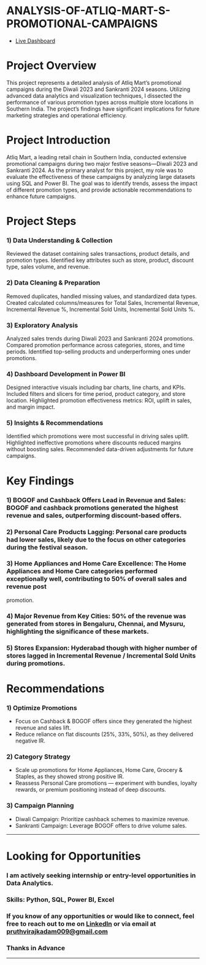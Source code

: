 # ANALYSIS-OF-ATLIQ-MART-S-PROMOTIONAL-CAMPAIGNS
- [Live Dashboard](https://app.powerbi.com/groups/me/reports/86e0f840-2e1b-4a44-b99b-9f1274d4062d/c269514005b916bc306c?experience=power-bi)

# Project Overview
This project represents a detailed analysis of Atliq Mart’s promotional campaigns during the Diwali 2023 and Sankranti 2024 seasons. Utilizing advanced data analytics and
visualization techniques, I dissected the performance of various promotion types across multiple store locations in Southern India. The project’s findings have significant
implications for future marketing strategies and operational efficiency.


# Project Introduction
Atliq Mart, a leading retail chain in Southern India, conducted extensive promotional campaigns during two major festive seasons—Diwali 2023 and Sankranti 2024. As the primary
analyst for this project, my role was to evaluate the effectiveness of these campaigns by analyzing large datasets using SQL and Power BI. The goal was to identify trends, assess
the impact of different promotion types, and provide actionable recommendations to enhance future campaigns.


# Project Steps

### 1) Data Understanding & Collection

Reviewed the dataset containing sales transactions, product details, and promotion types.
Identified key attributes such as store, product, discount type, sales volume, and revenue.

### 2) Data Cleaning & Preparation

Removed duplicates, handled missing values, and standardized data types.
Created calculated columns/measures for Total Sales, Incremental Revenue, Incremental Revenue %, Incremental Sold Units, Incremental Sold Units %.

### 3) Exploratory Analysis

Analyzed sales trends during Diwali 2023 and Sankranti 2024 promotions.
Compared promotion performance across categories, stores, and time periods.
Identified top-selling products and underperforming ones under promotions.

### 4) Dashboard Development in Power BI

Designed interactive visuals including bar charts, line charts, and KPIs.
Included filters and slicers for time period, product category, and store location.
Highlighted promotion effectiveness metrics: ROI, uplift in sales, and margin impact.

### 5) Insights & Recommendations

Identified which promotions were most successful in driving sales uplift.
Highlighted ineffective promotions where discounts reduced margins without boosting sales.
Recommended data-driven adjustments for future campaigns.


# Key Findings
### 1) BOGOF and Cashback Offers Lead in Revenue and Sales: BOGOF and cashback promotions generated the highest revenue and sales, outperforming discount-based offers.
### 2) Personal Care Products Lagging: Personal care products had lower sales, likely due to the focus on other categories during the festival season.
### 3) Home Appliances and Home Care Excellence: The Home Appliances and Home Care categories performed exceptionally well, contributing to 50% of overall sales and revenue post
promotion.
### 4) Major Revenue from Key Cities: 50% of the revenue was generated from stores in Bengaluru, Chennai, and Mysuru, highlighting the significance of these markets.
### 5) Stores Expansion: Hyderabad though with higher number of stores lagged in Incremental Revenue / Incremental Sold Units during promotions.


# Recommendations
### 1) Optimize Promotions
- Focus on Cashback & BOGOF offers since they generated the highest revenue and sales lift.
- Reduce reliance on flat discounts (25%, 33%, 50%), as they delivered negative IR.

### 2) Category Strategy
- Scale up promotions for Home Appliances, Home Care, Grocery & Staples, as they showed strong positive IR.
- Reassess Personal Care promotions — experiment with bundles, loyalty rewards, or premium positioning instead of deep discounts.

### 3) Campaign Planning
- Diwali Campaign: Prioritize cashback schemes to maximize revenue.
- Sankranti Campaign: Leverage BOGOF offers to drive volume sales.

--------------------------------------------------------------------------------------------------------------------------------------------------------------------------------

# Looking for Opportunities

### I am actively seeking internship or entry-level opportunities in Data Analytics.
### Skills: Python, SQL, Power BI, Excel
### If you know of any opportunities or would like to connect, feel free to reach out to me on [LinkedIn](https://www.linkedin.com/in/pruthviraj-kadam-patil/) or via email at pruthvirajkadam009@gmail.com

### Thanks in Advance
--------------------------------------------------------------------------------------------------------------------------------------------------------------------------------

